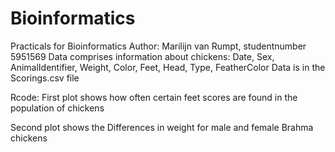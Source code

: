 # Bioinformatics
Practicals for Bioinformatics
Author: Marilijn van Rumpt, studentnumber 5951569
Data comprises information about chickens: Date, Sex, AnimalIdentifier, Weight, Color, Feet, Head, Type, FeatherColor
Data is in the Scorings.csv file

Rcode:
First plot shows how often certain feet scores are found in the population of chickens

Second plot shows the Differences in weight for male and female Brahma chickens

